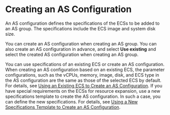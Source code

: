 # Creating an AS Configuration<a name="EN-US_TOPIC_0042018362"></a>

An AS configuration defines the specifications of the ECSs to be added to an AS group. The specifications include the ECS image and system disk size.

You can create an AS configuration when creating an AS group. You can also create an AS configuration in advance, and select  **Use existing**  and select the created AS configuration when creating an AS group.

You can use specifications of an existing ECS or create an AS configuration. When creating an AS configuration based on an existing ECS, the parameter configurations, such as the vCPUs, memory, image, disk, and ECS type in the AS configuration are the same as those of the selected ECS by default. For details, see  [Using an Existing ECS to Create an AS Configuration](using-an-existing-ecs-to-create-an-as-configuration.md). If you have special requirements on the ECSs for resource expansion, use a new specifications template to create the AS configuration. In such a case, you can define the new specifications. For details, see  [Using a New Specifications Template to Create an AS Configuration](using-a-new-specifications-template-to-create-an-as-configuration.md).

